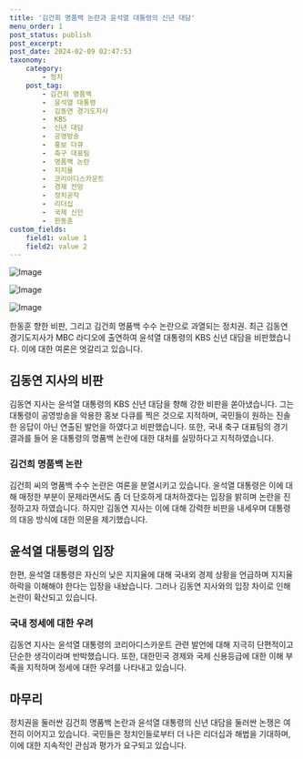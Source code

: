 ```yaml
---
title: '김건희 명품백 논란과 윤석열 대통령의 신년 대담'
menu_order: 1
post_status: publish
post_excerpt: 
post_date: 2024-02-09 02:47:53
taxonomy:
    category:
        - 정치
    post_tag:
        - 김건희 명품백
        -  윤석열 대통령
        -  김동연 경기도지사
        -  KBS
        -  신년 대담
        -  공영방송
        -  홍보 다큐
        -  축구 대표팀
        -  명품백 논란
        -  지지율
        -  코리아디스카운트
        -  경제 전망
        -  정치공작
        -  리더십
        -  국제 신인
        -  한동훈
custom_fields:
    field1: value 1
    field2: value 2
---
```


![Image](https://imgnews.pstatic.net/image/047/2024/02/08/0002421798_001_20240208230001119.jpg?type=w647)

![Image](https://imgnews.pstatic.net/image/047/2024/02/08/0002421798_002_20240208230001164.jpg?type=w647)

![Image](https://imgnews.pstatic.net/image/047/2024/02/08/0002421798_003_20240208230001188.jpg?type=w647)

한동훈 향한 비판, 그리고 김건희 명품백 수수 논란으로 과열되는 정치권. 최근 김동연 경기도지사가 MBC 라디오에 출연하여 윤석열 대통령의 KBS 신년 대담을 비판했습니다. 이에 대한 여론은 엇갈리고 있습니다. 
## 김동연 지사의 비판
김동연 지사는 윤석열 대통령의 KBS 신년 대담을 향해 강한 비판을 쏟아냈습니다. 그는 대통령이 공영방송을 악용한 홍보 다큐를 찍은 것으로 지적하며, 국민들이 원하는 진솔한 응답이 아닌 연출된 발언을 하였다고 비판했습니다. 또한, 국내 축구 대표팀의 경기 결과를 들어 윤 대통령의 명품백 논란에 대한 대처를 실망하다고 지적하였습니다.
### 김건희 명품백 논란
김건희 씨의 명품백 수수 논란은 여론을 분열시키고 있습니다. 윤석열 대통령은 이에 대해 매정한 부분이 문제라면서도 좀 더 단호하게 대처하겠다는 입장을 밝히며 논란을 진정하고자 하였습니다. 하지만 김동연 지사는 이에 대해 강력한 비판을 내세우며 대통령의 대응 방식에 대한 의문을 제기했습니다.
## 윤석열 대통령의 입장
한편, 윤석열 대통령은 자신의 낮은 지지율에 대해 국내외 경제 상황을 언급하며 지지율 하락을 이해해야 한다는 입장을 내놨습니다. 그러나 김동연 지사와의 입장 차이로 인해 논란이 확산되고 있습니다.
### 국내 정세에 대한 우려
김동연 지사는 윤석열 대통령의 코리아디스카운트 관련 발언에 대해 지극히 단편적이고 단순한 생각이라며 반박했습니다. 또한, 대한민국 경제와 국제 신용등급에 대한 이해 부족을 지적하며 정세에 대한 우려를 나타내고 있습니다.
## 마무리
정치권을 둘러싼 김건희 명품백 논란과 윤석열 대통령의 신년 대담을 둘러싼 논쟁은 여전히 이어지고 있습니다. 국민들은 정치인들로부터 더 나은 리더십과 해법을 기대하며, 이에 대한 지속적인 관심과 평가가 요구되고 있습니다.
